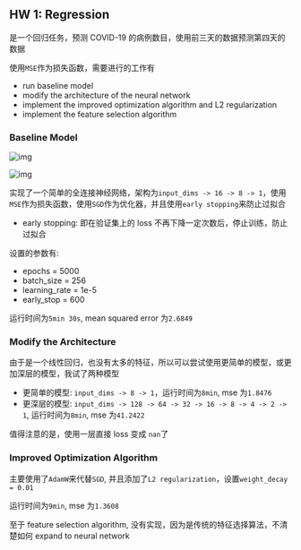 ## HW 1: Regression

是一个回归任务，预测 COVID-19 的病例数目，使用前三天的数据预测第四天的数据

使用`MSE`作为损失函数，需要进行的工作有

- run baseline model
- modify the architecture of the neural network
- implement the improved optimization algorithm and L2 regularization
- implement the feature selection algorithm

### Baseline Model

![img](https://img2023.cnblogs.com/blog/3436855/202407/3436855-20240712200424250-316693650.png)

![img](https://img2023.cnblogs.com/blog/3436855/202407/3436855-20240712200538861-1346069606.png)

实现了一个简单的全连接神经网络，架构为`input_dims -> 16 -> 8 -> 1`，使用`MSE`作为损失函数，使用`SGD`作为优化器，并且使用`early stopping`来防止过拟合

- early stopping: 即在验证集上的 loss 不再下降一定次数后，停止训练，防止过拟合

设置的参数有:

- epochs = 5000
- batch_size = 256
- learning_rate = 1e-5
- early_stop = 600

运行时间为`5min 30s`, mean squared error 为`2.6849`

### Modify the Architecture

由于是一个线性回归，也没有太多的特征，所以可以尝试使用更简单的模型，或更加深层的模型，我试了两种模型

- 更简单的模型: `input_dims -> 8 -> 1`，运行时间为`8min`, mse 为`1.8476`
- 更深层的模型: `input_dims -> 128 -> 64 -> 32 -> 16 -> 8 -> 4 -> 2 -> 1`, 运行时间为`8min`, mse 为`41.2422`

值得注意的是，使用一层直接 loss 变成 `nan`了

### Improved Optimization Algorithm

主要使用了`AdamW`来代替`SGD`, 并且添加了`L2 regularization`，设置`weight_decay = 0.01`

运行时间为`9min`, mse 为`1.3608`

至于 feature selection algorithm, 没有实现，因为是传统的特征选择算法，不清楚如何 expand to neural network
